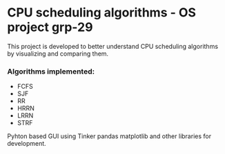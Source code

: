 # CPU scheduling algorithms - OS project grp-29

This project is developed to better understand CPU scheduling algorithms by visualizing and comparing them.

### Algorithms implemented:
- FCFS
- SJF
- RR
- HRRN
- LRRN
- STRF

Pyhton based GUI using Tinker pandas matplotlib and other libraries for development.
